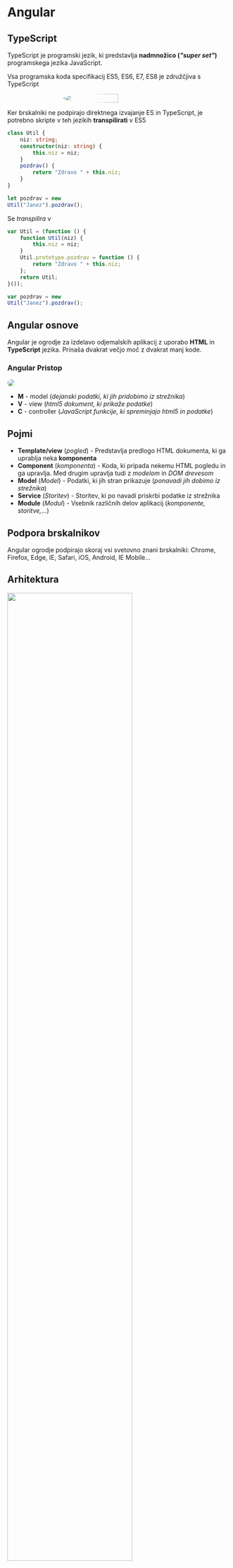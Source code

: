 # Angular
## TypeScript
TypeScript je programski jezik, ki predstavlja **nadmnožico (*"super set"*)** programskega jezika JavaScript.

Vsa programska koda specifikacij ES5, ES6, E7, ES8 je združčjiva s TypeScript

<div style="display:flex;justify-content:center">
<img  src="typescript.png" style="border-radius:50%" width="50%">
</div>

Ker brskalniki ne podpirajo direktnega izvajanje ES in TypeScript, je potrebno skripte v teh jezikih **transpilirati** v ES5
```TypeScript
class Util {
    niz: string;
    constructor(niz: string) {
        this.niz = niz;
    }
    pozdrav() {
        return "Zdravo " + this.niz;
    }
}  

let pozdrav = new
Util("Janez").pozdrav();
```
Se *transpilira* v
```JavaScript
var Util = (function () {
    function Util(niz) {
        this.niz = niz;
    }
    Util.prototype.pozdrav = function () {
        return "Zdravo " + this.niz;
    };
    return Util;
}());

var pozdrav = new
Util("Janez").pozdrav();
```
## Angular osnove
Angular je ogrodje za izdelavo odjemalskih aplikacij z uporabo **HTML** in **TypeScript** jezika. Prinaša dvakrat večjo moč z dvakrat manj kode.

### Angular Pristop
<img src="angularPristop.png" style="border-radius:.5rem">

- **M** - model (*dejanski podatki, ki jih pridobimo iz strežnika*)
- **V** - view (*html5 dokument, ki prikaže podatke*)
- **C** - controller (*JavaScript funkcije, ki spreminjajo html5 in podatke*)

## Pojmi
- **Template/view** (*pogled*) - Predstavlja predlogo HTML dokumenta, ki ga uprablja neka **komponenta**
- **Component** (*komponenta*) - Koda, ki pripada nekemu HTML pogledu in ga upravlja. Med drugim upravlja tudi z *modelom* in *DOM drevesom*
- **Model** (*Model*) - Podatki, ki jih stran prikazuje (*ponavadi jih dobimo iz strežnika*)
- **Service** (*Storitev*) - Storitev, ki po navadi priskrbi podatke iz strežnika
- **Module** (*Modul*) - Vsebnik različnih delov aplikacij (*komponente, storitve,...*)

## Podpora brskalnikov
Angular ogrodje podpirajo skoraj vsi svetovno znani brskalniki: Chrome, Firefox, Edge, IE, Safari, iOS, Android, IE Mobile...

## Arhitektura

<img src="https://www.ngdevelop.tech/wp-content/uploads/2017/12/Angular_Architecture.png" width="75%">

## Moduli (*modules*)
```JS
@NgModule({
    imports: [
        BrowserModule,
        HttpModule,
        AppRoutingModule,
        FormsModule
    ],
    declarations: [
        AppComponent,
        UporabnikiComponent,
        UporabnikPodrobnostiComponent
    ],
    providers: [UporabnikService],
    bootstrap: [AppComponent]
}) export class AppModule { }
```
## Komponente (*components*)
Upravlja z delom zaslona, imenovanega "pogled" (*view*).
```JS
@Component({
    selector: 'vsi-uporabniki',
    templateUrl: 'uporabniki.component.html'
})
export class UporabnikiComponent implements OnInit {
    uporabniki: Uporabnik[];
    uporabnik: Uporabnik;

    constructor(
        private uporabnikService: UporabnikService,
        private router: Router) { }
    
    getUporabniki(): void {
        this.uporabnikService
            .getUporabniki()
            .then(uporabniki => this.uporabniki = uporabniki);
    }
    
    ngOnInit(): void {
        this.getUporabniki();
    }
    
    gotoDetail(uporabnik: Uporabnik): void {
        this.uporabnik = uporabnik;
        this.router.navigate(['/uporabniki', this.uporabnik.id]);
    }
}
```
### Življenski cikelj komponent
1. `constructor()`
2. `ngOnChanges()` - *sproži se vsakič, ko se ponastavijo vhodi nastavljeni preko vezave podatkov*
3. `ngOnInit()` - *sproži se vsakič, ko se komponenta incializira in prvič prikaže lastnosti v predlogi*
4. `ngDoCheck()` - *sproži se vsakič, ko se izvaja zaznavanje spremv (`change detection`), takoj po `ngOnChanges` in `ngOnInit`*
    1. `ngAfterContentInit()` -  *sproži se vsakič, ko se vstavijo vse zunanje vsebine v pogled komponente.*
    2. `ngAfterContentChecked()` - *sproži se vsakič, ko se **preverijo** vse vsebine, ki so vključene v komponento*
    3. `ngAfterViewInit()` - *sproži se vsakič, ko se **inicializirajo** vsi pogledi komponente in otroci pogledov*
    4. `ngAfterViewChecked()` - *sproži se vsakič, ko se **preverijo** vsi pogledi in otroci pogledov.*
5. `ngOnDestroy()` - *sproži se preden se uniči komponenta. Namenjena je čiščenju*

## Angular direktive
Najbolj osnovne **Angular-core** direktive so `*ngIf`, `*ngFor`, `*ngClass` in `*ngStyle`
```html
<ul class="uporabniki" *ngIf="uporabniki">

    <li *ngFor="let uporabnik of uporabniki" 
        *ngClass="{'deleted': !uporabnik.isActive}" 
        (click)="gotoDetail(uporabnik)">

        <span *ngStyle="{'color': uporabnik.barva}">
        {{uporabnik.ime}} {{uporabnik.priimek}}
        </span>
    </li>
</ul>
```
Poznamo še *ngPlural,*ngPluralCase,*ngSwitch*,*ngSwitchCase,*ngSwitchDefault, ...

## Metapodatki razredov
Metapodatki **TS razreda** v Anglar ogrodju določajo njegovo **obnašanje**. Nastavimo jih z uporabo *Dekoratorjev* (`@<decorator>`)

Primer nastavitve metapodatkov za **komponento**
```js
@Component({
    selector: 'vsi-uporabniki',
    templateUrl: 'uporabniki.component.html'
}) export class UporabnikiComponent implements OnInit {
...
}
```
## Databinding
Poznamo 4 različne načine povezovanja podatkov med komponento in njenim pogledom

<img src="databinding.png" style="border-radius:.5rem">

## Obrazci
Poznamo dva pristopa implementacije obrazcev
1. Predlogovno voden (*template-driven forms*)
2. Odzivni pristop (*reactive forms*)

Pridobimo iz `@angular/forms` modula.
```html
<!-- PREDLOGA HTML -->
<div *ngIf="uporabnik">
    <form (submit)="submitForm()">
        <table>
            <tr>
                <td><label for="ime">Ime</label></td>
                <td>
                <input [(ngModel)]="uporabnik.ime"
                    id="ime" 
                    name="ime" 
                    required />
                </td>
            </tr>
            <tr>
                <td><label for="priimek">Priimek</label></td>
                <td>
                <input [(ngModel)]="uporabnik.priimek" 
                    id="priimek" 
                    name="priimek" 
                    required />
                </td>
            </tr>
            <tr>
                <td><label for="uporabniskoIme">Uporabniško ime</label></td>
                <td>
                <input [(ngModel)]="uporabnik.uporabniskoIme"
                    id="uporabniskoIme"
                    name="uporabniskoIme" 
                    required />
                </td>
            </tr>
        </table>
        <button type="button" (click)="nazaj()">Nazaj</button>
        <button type="submit">Dodaj</button>
    </form>
</div>
```
```js
// KOMPONENTA POVEZANA Z ZGORNJO HTML PREDLOGO
export class UporabnikiDodajComponent {
    uporabnik: Uporabnik = new Uporabnik;

    constructor(
        private uporabnikService: UporabnikService,
        private router: Router) { }
    
    submitForm(): void {
        this.uporabnikService
            .create(this.uporabnik)
            .then(() => {
                this.router.navigate(['/uporabniki']);
            });
    }
    
    nazaj(): void {
        this.router.navigate(['/uporabniki']);
    }
}
```

### Validacija obrazcev
Za validacijo vnešenih podatkov v obrazec je moč uporabiti preproste **vgrajene validatorje**, lahko ustvarimo **validatorje po meri (*lastni validatorji*). Tudi Modul `Validators` nudo osnovne validatorje in fukncije za naprednejše delo z validacijami
```ts
myForm:FormGroup = new FormGroup({
    //uporaba enega validatorja
    let ime : new FormControl('',Validators.required), 
    //spaggheti zapis, razvidna je uporaba večih validatorjev
    let mail : new FormControl(
        '',
        [
            Validators.required,
            Validators.pattern(new RegExp('pattern')),
            ...
        ]
    )
})
//tako pridobimo vrednost polja v obrazcu
getNameVal():string{
    return this.myForm.get('ime').value;
}
```

## Direktive
**Direktiva (*directive*)** je zelo podoben koncept kot komponente
> vse komponente so na nek način "direktive s pogledom"

Direktiva sama po sebi ne zahteva pogleda, medtem ko ga komponente vedno.

Implementirane so v svojih razredih, kjer moramo uporabiti dekorator `@Directive`

poznamo 3 tipe direktiv:
- Direktive s predlogo (*directive with a tempalte*) - komponente.
- Strukturne direktive (*sturctural directives*) - direktive, ki spreminjajo strukturo DOM.
- Atributne direktive (*attrivute directives*) - spreminjajo izgled ali obnašanje elementa (*ngStyle*).

## Usmerjanje
Usmerjanje v Angular-ju omogoča prehanje med različnimi deli (*komponentami*) aplikacije, kjer ima vsaka aplikacija **eno** instanco usmerjevalnika `Router`, ki skrbi za prehode med pogledi.
```ts
/* DEFINIRAMO V SVOJEM LOČENEM MODULU, KI GA NATO VKLJUČIMO V GLAVNI APP MODUL */
import {NgModule} from '@angular/core';
import {RouterModule, Routes} from '@angular/router';
import {UporabnikiComponent} from './uporabniki.component';
import {UporabnikPodrobnostiComponent} from './uporabnik-podrobnosti.component';
import {UporabnikiDodajComponent} from './uporabniki-dodaj.component';

const routes: Routes = [
    { path: '', redirectTo: '/uporabniki', pathMatch: 'full' },
    { path: 'uporabniki', component: UporabnikiComponent },
    { path: 'uporabniki/:id', component:    UporabnikPodrobnostiComponent },
    { path: 'dodajuporabnika', component: UporabnikiDodajComponent },
    { path: '**', redirectTo: '/uporabniki', pathMatch: 'full' }
];

@NgModule({
imports: [RouterModule.forRoot(routes)],
exports: [RouterModule]
})

export class AppRoutingModule { }
```
```TS
/* VKLJUCIMO ROUTER MODUL V GLAVNI APP MODUL */
@NgModule({
    imports: [
        ...,
        AppRoutingModule,
        ...
    ],
    declarations: [
        ...
    ],
    providers: [ ... ],
    bootstrap: [ ... ]
})
export class AppModule { }
```
```ts
/* PRIMER UPORABE */
import {Router} from '@angular/router';

constructor(private router: Router) {}

naPodrobnosti(uporabnik: Uporabnik): void {
    this.uporabnik = uporabnik;
    this.router.navigate(['/uporabniki', this.uporabnik.id]);
}
```
## Storitve
Če želimo razred označiti kot **storitev**, ga je treba dekorirati z dekoratorjem `@Injectable`, ki pove, da je razred lahko uporabljen preko vstavljanja odvisnosti.
```ts
@Injectable() 
export class UporabnikService {
    private headers = new Headers({ 'Content-Type': 'application/   json' });
    private url = 'http://localhost:8081/v1/uporabniki';
    
    getUporabniki(): Promise<Uporabnik[]> {
        return this.http.get(this.url)
            .toPromise()
            .then(response => response.json() as Uporabnik[])
            .catch(this.handleError);
    }
    
    getUporabnik(id: number): Promise<Uporabnik> {
        const url = `${this.url}/${id}`;
        return this.http.get(url)
            .toPromise()
            .then(response => response.json() as Uporabnik)
            .catch(this.handleError);
    }
..
}
```
```ts
/* prikaziUporabnike.component.ts */
@Component( ... )
export class PrikaziUporabnikeComponent implements ... {
    ...
    constructor(private uporabnikService:UporabnikService, ...){}
    ...
    ... ... = function():...{
        this.uporabnikService.getUporabniki().then( rezultat => {
            console.log(rezultat);
        })
    }
    ...
}
